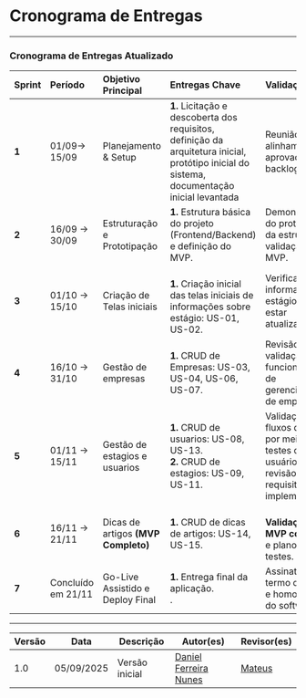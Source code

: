 # Cronograma de Entregas

---

### Cronograma de Entregas Atualizado

| Sprint | Período       | Objetivo Principal                  | Entregas Chave                                                                                                                 | Validação                                              |
| :----- | :------------ | :---------------------------------- | :----------------------------------------------------------------------------------------------------------------------------- | :-------------------------------------------------- |
| **1** |  01/09→ 15/09 | Planejamento & Setup                | **1.**  Licitação e descoberta dos requisitos, definição da arquitetura inicial, protótipo inicial do sistema, documentação inicial levantada           | Reunião de alinhamento, aprovação do backlog.                    |
| **2** | 16/09 → 30/09 | Estruturação e Prototipação         |**1.** Estrutura básica do projeto (Frontend/Backend) e definição do MVP.                 | Demonstração do protótipo e da estrutura e validação do MVP.                        |
| **3** | 01/10 → 15/10 | Criação de Telas iniciais      | <br> **1.** Criação inicial das telas iniciais de informações sobre estágio: US-01, US-02. <br>| Verificar se as informações estágio vão estar atualizadas .     |
| **4** | 16/10 → 31/10 | Gestão de empresas       | **1.** CRUD de Empresas: US-03, US-04, US-06, US-07. <br> | Revisão e validação das funcionalidades de gerenciamento de empresas. <br> | . |
| **5** | 01/11 → 15/11 | Gestão de estagios e usuarios | **1.** CRUD de usuarios: US-08, US-13. <br>  **2.** CRUD de estagios: US-09, US-11. <br> | Validação dos fluxos de uso por meio de testes com usuários e revisão dos requisitos implementados. | 
| **6** | 16/11 → 21/11 |  Dicas de artigos **(MVP Completo)**   | **1.** CRUD de dicas de artigos: US-14, US-15. <br> |  <br>**Validação do MVP completo** e plano de testes. |
| **7** | Concluído em 21/11 | Go-Live Assistido e Deploy Final    | **1.** Entrega final da aplicação. <br> .             | Assinatura do termo de aceite e homologação do software.         |

---

| Versão | Data       | Descrição                                  | Autor(es)           | Revisor(es)       |
| ------ | ---------- | ------------------------------------------ | --------------- | ---------------- |
| 1.0    | 05/09/2025 | Versão inicial                             |[Daniel Ferreira Nunes](https://github.com/mach1r0) | [Mateus](https://github.com/MVConsorte) |
